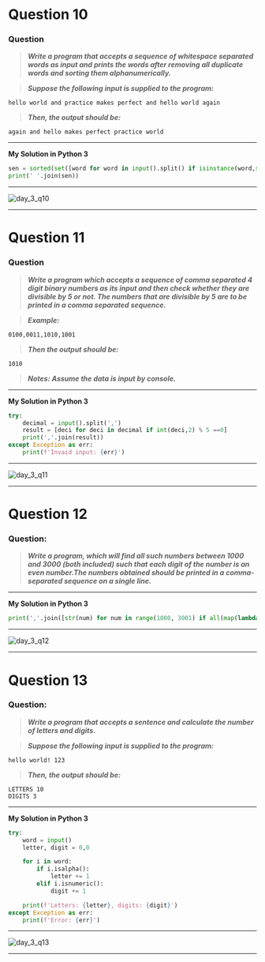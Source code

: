 # Question 10

### **Question**

> **_Write a program that accepts a sequence of whitespace separated words as input and prints the words after removing all duplicate words and sorting them alphanumerically._**

> **_Suppose the following input is supplied to the program:_**

```
hello world and practice makes perfect and hello world again
```

> **_Then, the output should be:_**

```
again and hello makes perfect practice world
```
---

**My Solution in Python 3**

```python
sen = sorted(set([word for word in input().split() if isinstance(word,str)]))
print(' '.join(sen))
```

---
![day_3_q10](https://github.com/0KvinayK0/python-100-exercises/assets/126001522/fc7e392a-7d48-4fa8-a34a-3f87636657ed)

---

# Question 11

### **Question**

> **_Write a program which accepts a sequence of comma separated 4 digit binary numbers as its input and then check whether they are divisible by 5 or not. The numbers that are divisible by 5 are to be printed in a comma separated sequence._**

> **_Example:_**

```
0100,0011,1010,1001
```

> **_Then the output should be:_**

```
1010
```

> **_Notes: Assume the data is input by console._**

---

**My Solution in Python 3**

```python
try:
	decimal = input().split(',')
	result = [deci for deci in decimal if int(deci,2) % 5 ==0]
	print(','.join(result))
except Exception as err:
	print(f'Invaid input: {err}')
```
---
![day_3_q11](https://github.com/0KvinayK0/python-100-exercises/assets/126001522/15197951-c303-4521-bf8b-c3111e709f95)

---


# Question 12

### **Question:**

> **_Write a program, which will find all such numbers between 1000 and 3000 (both included) such that each digit of the number is an even number.The numbers obtained should be printed in a comma-separated sequence on a single line._**

---

**My Solution in Python 3**

```python
print(','.join([str(num) for num in range(1000, 3001) if all(map(lambda num: int(num) % 2 == 0, str(num)))]))
```

---
![day_3_q12](https://github.com/0KvinayK0/python-100-exercises/assets/126001522/abd214ba-418c-4ed1-950f-a42bb38eca4f)

---

# Question 13

### **Question:**

> **_Write a program that accepts a sentence and calculate the number of letters and digits._**

> **_Suppose the following input is supplied to the program:_**

```
hello world! 123
```

> **_Then, the output should be:_**

```
LETTERS 10
DIGITS 3
```

---

**My Solution in Python 3**

```python
try:
	word = input()
	letter, digit = 0,0

	for i in word:
		if i.isalpha():
			letter += 1
		elif i.isnumeric():
			digit += 1

	print(f'Letters: {letter}, digits: {digit}')
except Exception as err:
	print(f'Error: {err}')
```

---
![day_3_q13](https://github.com/0KvinayK0/python-100-exercises/assets/126001522/1f707d09-5ab2-4dc1-8a4a-9daa1b1feeb2)

---


